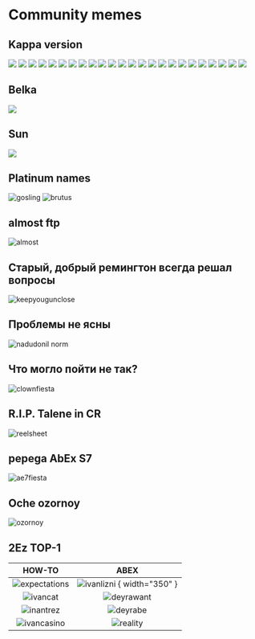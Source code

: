 # Community memes

## Kappa version

![](../images/memes/2355122_760x500-1.jpg)
![](../images/memes/Anime--basedmoni-ah-eto-bleh-meme-7613995_12.jpg)
![](../images/memes/Screenshot_20220410-185855.jpg)
![](../images/memes/Screenshot_20220909-164047.jpg)
![](../images/memes/Screenshot_20230602-180821.jpg)
![](../images/memes/Screenshot_20230603-022349.jpg)
![](../images/memes/Screenshot_20230603-022405.jpg)
![](../images/memes/Screenshot_20230603-022423.jpg)
![](../images/memes/Screenshot_20230603-022435.jpg)
![](../images/memes/Screenshot_20230603-022453.jpg)
![](../images/memes/Screenshot_20230603-022511.jpg)
![](../images/memes/Screenshot_20230603-022655.jpg)
![](../images/memes/Screenshot_20230603-022711.jpg)
![](../images/memes/Screenshot_20230603-022721.jpg)
![](../images/memes/Screenshot_20230603-022809.jpg)
![](../images/memes/Screenshot_20230603-022912.jpg)
![](../images/memes/image-28.png)
![](../images/memes/image-29.png)
![](image-../images/memes/image-40.png)
![](../images/memes/unknown-245.png)
![](../images/memes/IMG_9493-1.png)
![](../images/memes/NemoraSays-1.png)
![](../images/memes/NemoraSays-2.png)
![](../images/memes/Screenshot_20221108_023415.png)

## Belka

![](../images/memes/IMG_20230603_105344.jpg)
## Sun

![](../images/memes/qa4ILzXCpT0.png)

## Platinum names
![gosling](../images/memes/gosling.png)
![brutus](../images/memes/nerfb.png)
## almost ftp
![almost](../images/memes/vipftp.png)
## Старый, добрый ремингтон всегда решал вопросы

![keepyougunclose](../images/memes/20230412_1654_Discord_Cool.png)

## Проблемы не ясны

![nadudonil norm](../images/memes/nadonatilnorm.png)

## Что могло пойти не так?

![clownfiesta](../images/memes/clown34.png)

## R.I.P. Talene in CR

![reelsheet](../images/memes/silasStonks.png)

## pepega AbEx S7

![ae7fiesta](../images/memes/AES7_TheHospital.jpg)

## Oche ozornoy

![ozornoy](../images/th/tr_meme.jpg) 

## 2Ez TOP-1

|                    HOW-TO                     |                     ABEX                      |
| :-------------------------------------------: | :-------------------------------------------: |
|  ![expectations](../images/memes/klubni.png)  |  ![ivanlizni](../images/memes/ivanlizni.png) { width="350" } |
|    ![ivancat](../images/memes/ivancat.png)    |   ![deyrawant](../images/memes/deyrax4.png)   |
| ![inantrez](../images/memes/ivantreznor.png)  |   ![deyrabe](../images/memes/deyradps.png)    |
| ![ivancasino](../images/memes/ivancasino.png) | ![reality](../images/memes/returntreznor.png) |

<!-- |   ![ivankick](../images/memes/ivankick.png)   |   ![ivansliv](../images/memes/ivansliv.png)   | -->
